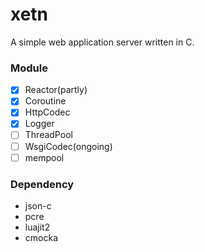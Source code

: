 # xetn
A simple web application server written in C.

### Module

* [x] Reactor(partly)
* [x] Coroutine
* [x] HttpCodec
* [x] Logger
* [ ] ThreadPool
* [ ] WsgiCodec(ongoing)
* [ ] mempool

### Dependency

* json-c
* pcre
* luajit2
* cmocka
